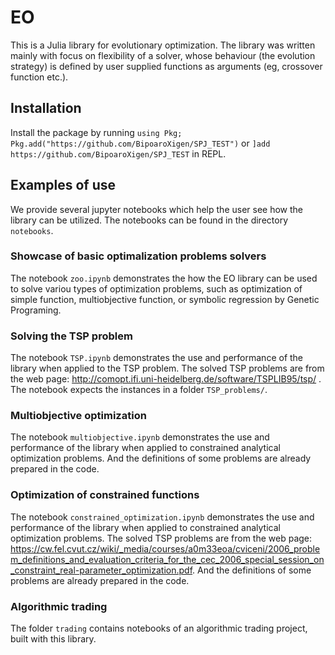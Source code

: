 # EO

This is a Julia library for evolutionary optimization.
The library was written mainly with focus on flexibility of a solver, whose behaviour (the evolution strategy) is defined by user supplied functions as arguments (eg, crossover function etc.).

## Installation

Install the package by running `using Pkg; Pkg.add("https://github.com/BipoaroXigen/SPJ_TEST")`
or `]add https://github.com/BipoaroXigen/SPJ_TEST` in REPL.


## Examples of use

We provide several jupyter notebooks which help the user see how the library can be utilized.
The notebooks can be found in the directory `notebooks`.

### Showcase of basic optimalization problems solvers

The notebook `zoo.ipynb` demonstrates the how the EO library can be used to solve variou types of optimization problems, such as optimization of simple function, multiobjective function, or symbolic regression by Genetic Programing.

### Solving the TSP problem

The notebook `TSP.ipynb` demonstrates the use and performance of the library when applied to the TSP problem.
The solved TSP problems are from the web page: http://comopt.ifi.uni-heidelberg.de/software/TSPLIB95/tsp/ .
The notebook expects the instances in a folder `TSP_problems/`.

### Multiobjective optimization

The notebook `multiobjective.ipynb` demonstrates the use and performance of the library when applied to constrained analytical optimization problems.
And the definitions of some problems are already prepared in the code.

### Optimization of constrained functions

The notebook `constrained_optimization.ipynb` demonstrates the use and performance of the library when applied to constrained analytical optimization problems.
The solved TSP problems are from the web page: https://cw.fel.cvut.cz/wiki/_media/courses/a0m33eoa/cviceni/2006_problem_definitions_and_evaluation_criteria_for_the_cec_2006_special_session_on_constraint_real-parameter_optimization.pdf.
And the definitions of some problems are already prepared in the code.

### Algorithmic trading

The folder `trading` contains notebooks of an algorithmic trading project, built with this library.

